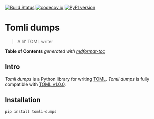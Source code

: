 [![Build Status](https://github.com/hukkin/tomli-dumps/workflows/Tests/badge.svg?branch=master)](https://github.com/hukkin/tomli-dumps/actions?query=workflow%3ATests+branch%3Amaster+event%3Apush)
[![codecov.io](https://codecov.io/gh/hukkin/tomli-dumps/branch/master/graph/badge.svg)](https://codecov.io/gh/hukkin/tomli-dumps)
[![PyPI version](https://img.shields.io/pypi/v/tomli-dumps)](https://pypi.org/project/tomli-dumps)

# Tomli dumps

> A lil' TOML writer

**Table of Contents**  *generated with [mdformat-toc](https://github.com/hukkin/mdformat-toc)*

<!-- mdformat-toc start --slug=github --maxlevel=6 --minlevel=2 -->

## Intro<a name="intro"></a>

_Tomli dumps_ is a Python library for writing [TOML](https://toml.io).
_Tomli dumps_ is fully compatible with [TOML v1.0.0](https://toml.io/en/v1.0.0).

## Installation<a name="installation"></a>

```bash
pip install tomli-dumps
```
